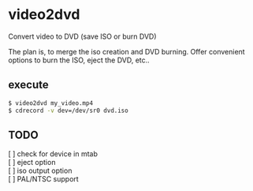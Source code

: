 # video2dvd
Convert video to DVD (save ISO or burn DVD)

The plan is, to merge the iso creation and DVD burning.  Offer convenient options to burn the ISO, eject the DVD, etc..

## execute
```bash
$ video2dvd my_video.mp4 
$ cdrecord -v dev=/dev/sr0 dvd.iso
```

## TODO
[ ] check for device in mtab  
[ ] eject option  
[ ] iso output option  
[ ] PAL/NTSC support  
